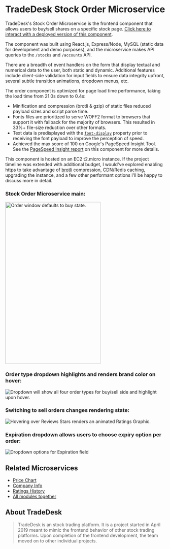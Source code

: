 # TradeDesk Stock Order Microservice

TradeDesk's Stock Order Microservice is the frontend component that allows users to buy/sell shares on a specific stock page. [Click here to interact with a deployed version of this component](http://bit.ly/tradedesk-order-component).

The component was built using React.js, Express/Node, MySQL (static data for development and demo purposes), and the microservice makes API queries to the `/stocks` and `/accounts` API.

There are a breadth of event handlers on the form that display textual and numerical data to the user, both static and dynamic. Additional features include client-side validation for input fields to ensure data integrity upfront, several subtle transition animations, dropdown menus, etc.

The order component is optimized for page load time performance, taking the load time from 21.0s down to 0.4s: 
- Minification and compression (brotli & gzip) of static files reduced payload sizes and script parse time.
- Fonts files are prioritized to serve WOFF2 format to browsers that support it with fallback for the majority of browsers. This resulted in 33%+ file-size reduction over other formats.
- Text data is predisplayed with the [`font-display`](https://developers.google.com/web/updates/2016/02/font-display) property prior to receiving the font payload to improve the perception of speed.
- Achieved the max score of 100 on Google's PageSpeed Insight Tool. See the [PageSpeed Insight report](https://developers.google.com/speed/pagespeed/insights/?url=http%3A%2F%2Fec2-54-183-100-147.us-west-1.compute.amazonaws.com%2Fstocks%2Faapl%2F&tab=desktop) on this component for more details. 

This component is hosted on an EC2 t2.micro instance. If the project timeline was extended with additional budget, I would've explored enabling https to take advantage of [brotli](https://medium.com/@yoavweiss/well-the-technical-reason-for-brotli-being-https-only-is-that-otherwise-there-s-a-very-high-508f15f0ad95) compression, CDN/Redis caching, upgrading the instance, and a few other performant options I'll be happy to discuss more in detail.

### Stock Order Microservice main:<br />
<img src="https://cl.ly/d1c641691f6f/Image%202019-05-21%20at%208.26.41%20PM.png" alt="Order window defaults to buy state." width="300px" height="510px">
<br />

### Order type dropdown highlights and renders brand color on hover:<br />
<img src="https://cl.ly/019c70e16f87/Screen%20Recording%202019-05-21%20at%2008.30%20PM.gif" alt="Dropdown will show all four order types for buy/sell side and highlight upon hover.">
<br />

### Switching to sell orders changes rendering state:<br />
<img src="https://cl.ly/1861ce4de6e3/Screen%20Recording%202019-05-21%20at%2008.32%20PM.gif" alt="Hovering over Reviews Stars renders an animated Ratings Graphic.">
<br />

### Expiration dropdown allows users to choose expiry option per order:<br />
<img src="https://cl.ly/3dda5903c7d4/Screen%20Recording%202019-05-21%20at%2008.35%20PM.gif" alt="Dropdown options for Expiration field">
<br />



## Related Microservices

  - [Price Chart](https://github.com/menintights/stock-chart)
  - [Company Info](https://github.com/FiveFinance/about_info_module)
  - [Ratings History](https://github.com/FiveFinance/ratings_history_module)
  - [All modules together](http://trade-desk.herokuapp.com/AAPL)


## About TradeDesk

> TradeDesk is an stock trading platform. It is a project started in April 2019 meant to mimic the frontend behavior of other stock trading platforms. Upon completion of the frontend development, the team moved on to other individual projects.
